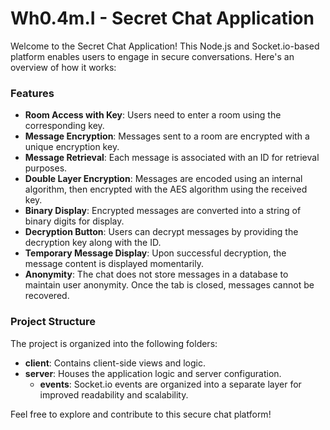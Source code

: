 # **Wh0.4m.I - Secret Chat Application**

Welcome to the Secret Chat Application! This Node.js and Socket.io-based platform enables users to engage in secure conversations. Here's an overview of how it works:

### Features

- **Room Access with Key**: Users need to enter a room using the corresponding key.
- **Message Encryption**: Messages sent to a room are encrypted with a unique encryption key.
- **Message Retrieval**: Each message is associated with an ID for retrieval purposes.
- **Double Layer Encryption**: Messages are encoded using an internal algorithm, then encrypted with the AES algorithm using the received key.
- **Binary Display**: Encrypted messages are converted into a string of binary digits for display.
- **Decryption Button**: Users can decrypt messages by providing the decryption key along with the ID.
- **Temporary Message Display**: Upon successful decryption, the message content is displayed momentarily.
- **Anonymity**: The chat does not store messages in a database to maintain user anonymity. Once the tab is closed, messages cannot be recovered.

### Project Structure

The project is organized into the following folders:

- **client**: Contains client-side views and logic.
- **server**: Houses the application logic and server configuration.
  - **events**: Socket.io events are organized into a separate layer for improved readability and scalability.

Feel free to explore and contribute to this secure chat platform!